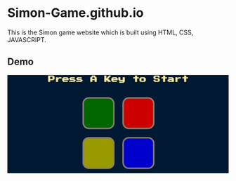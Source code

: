 # Simon-Game.github.io

This is the Simon game website which is built using HTML, CSS, JAVASCRIPT.

## Demo
![](./Simon%20game.png)
